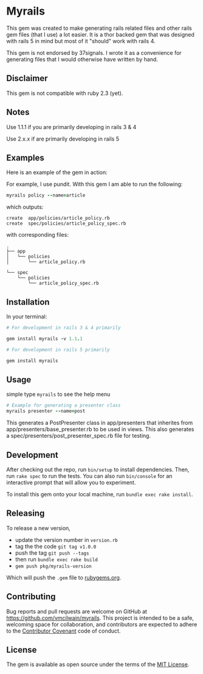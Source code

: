 # Myrails

This gem was created to make generating rails related files and other rails gem files (that I use) a lot easier. It is a thor backed gem that was designed with rails 5 in mind but most of it "should" work with rails 4.

This gem is not endorsed by 37signals. I wrote it as a convenience for generating files that I would otherwise have written by hand.

## Disclaimer
This gem is not compatible with ruby 2.3 (yet).

## Notes
Use 1.1.1 if you are primarily developing in rails 3 & 4

Use 2.x.x if are primarily developing in rails 5

## Examples
Here is an example of the gem in action:

For example, I use pundit. With this gem I am able to run the following:

```ruby
myrails policy --name=article
```

which outputs:

```
create  app/policies/article_policy.rb
create  spec/policies/article_policy_spec.rb
```

with corresponding files:

```
.
├── app
│   └── policies
│       └── article_policy.rb

└── spec
    └── policies
        └── article_policy_spec.rb
```


## Installation

In your terminal:

```ruby
# For development in rails 3 & 4 primarily

gem install myrails -v 1.1.1

# For development in rails 5 primarily

gem install myrails
```

## Usage

simple type `myrails` to see the help menu

```ruby
# Example for generating a presenter class
myrails presenter --name=post
```
This generates a PostPresenter class in app/presenters that inherites from app/presenters/base_presenter.rb to be used in views. This also generates a spec/presenters/post_presenter_spec.rb file for testing.

## Development

After checking out the repo, run `bin/setup` to install dependencies. Then, run `rake spec` to run the tests. You can also run `bin/console` for an interactive prompt that will allow you to experiment.

To install this gem onto your local machine, run `bundle exec rake install`.

## Releasing
To release a new version,
* update the version number in `version.rb`
* tag the the code `git tag v1.0.0`
* push the tag `git push --tags`
* then run `bundle exec rake build`
* `gem push pkg/myrails-version`

Which will push the `.gem` file to [rubygems.org](https://rubygems.org).

## Contributing

Bug reports and pull requests are welcome on GitHub at https://github.com/vmcilwain/myrails. This project is intended to be a safe, welcoming space for collaboration, and contributors are expected to adhere to the [Contributor Covenant](http://contributor-covenant.org) code of conduct.


## License

The gem is available as open source under the terms of the [MIT License](http://opensource.org/licenses/MIT).
